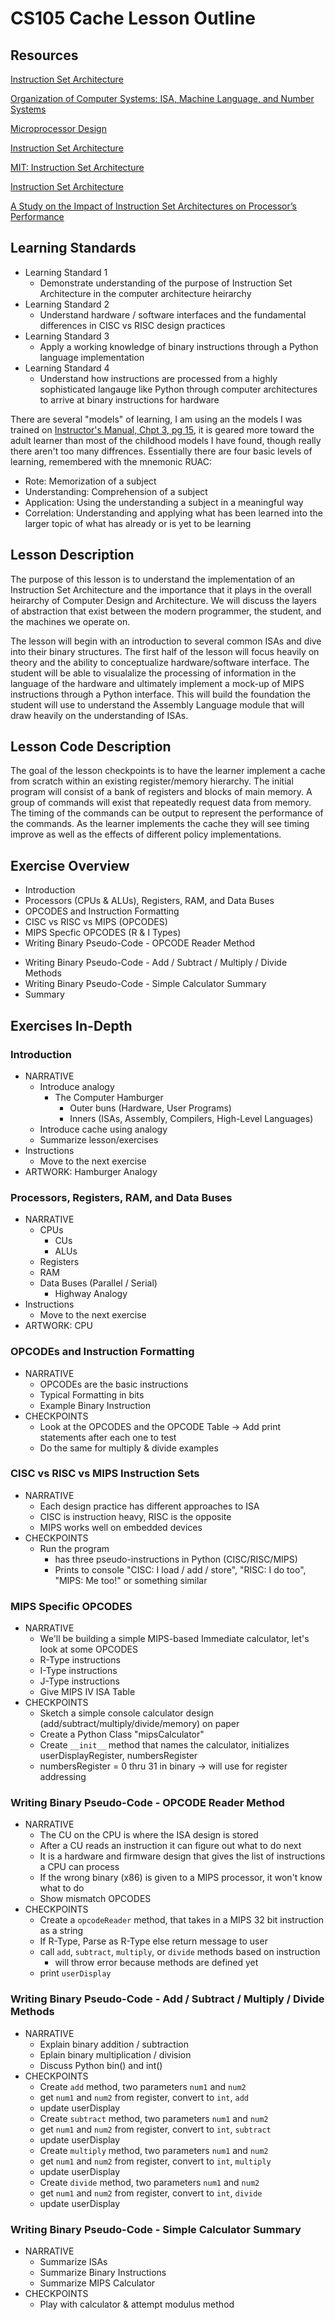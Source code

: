 # CS105 Cache Lesson Outline

## Resources
[Instruction Set Architecture](http://www.cs.kent.edu/~durand/CS0/Notes/Chapter05/isa.html)

[Organization of Computer Systems: ISA, Machine Language, and Number Systems](https://www.cise.ufl.edu/~mssz/CompOrg/CDA-lang.html)

[Microprocessor Design](https://en.wikibooks.org/wiki/Microprocessor_Design/Instruction_Set_Architectures)

[Instruction Set Architecture](https://minnie.tuhs.org/CompArch/Lectures/week02.html)

[MIT: Instruction Set Architecture](https://ocw.mit.edu/courses/electrical-engineering-and-computer-science/6-004-computation-structures-spring-2017/c9/c9s1/)

[Instruction Set Architecture](https://www.cs.swarthmore.edu/~bryce/cs31/f16/readings/Instruction_Set_Architecture.pdf)

[A Study on the Impact of Instruction Set Architectures on Processor’s Performance](https://scholarworks.wmich.edu/cgi/viewcontent.cgi?article=2517&context=masters_theses)

## Learning Standards

- Learning Standard 1
  - Demonstrate understanding of the purpose of Instruction Set Architecture in the computer architecture heirarchy
- Learning Standard 2
  - Understand hardware / software interfaces and the fundamental differences in CISC vs RISC design practices
- Learning Standard 3
  - Apply a working knowledge of binary instructions through a Python language implementation
- Learning Standard 4
  - Understand how instructions are processed from a highly sophisticated langauge like Python through computer architectures to arrive at binary instructions for hardware

There are several "models" of learning, I am using an the models I was trained on [Instructor's Manual, Chpt 3, pg 15](https://www.faa.gov/regulations_policies/handbooks_manuals/aviation/aviation_instructors_handbook/media/05_aih_chapter_3.pdf), it is geared more toward the adult learner than most of the childhood models I have found, though really there aren't too many diffrences. Essentially there are four basic levels of learning, remembered with the mnemonic RUAC:

- Rote: Memorization of a subject
- Understanding: Comprehension of a subject
- Application: Using the understanding a subject in a meaningful way
- Correlation: Understanding and applying what has been learned into the larger topic of what has already or is yet to be learning

## Lesson Description

The purpose of this lesson is to understand the implementation of an Instruction Set Architecture and the importance that it plays in the overall heirarchy of Computer Design and Architecture. We will discuss the layers of abstraction that exist between the modern programmer, the student, and the machines we operate on.

The lesson will begin with an introduction to several common ISAs and dive into their binary structures. The first half of the lesson will focus heavily on theory and the ability to conceptualize hardware/software interface. The student will be able to visualalize the processing of information in the language of the hardware and ultimately implement a mock-up of MIPS instructions through a Python interface. This will build the foundation the student will use to understand the Assembly Language module that will draw heavily on the understanding of ISAs.

## Lesson Code Description

The goal of the lesson checkpoints is to have the learner implement a cache from scratch within an existing register/memory hierarchy. The initial program will consist of a bank of registers and blocks of main memory. A group of commands will exist that repeatedly request data from memory. The timing of the commands can be output to represent the performance of the commands. As the learner implements the cache they will see timing improve as well as the effects of different policy implementations.

## Exercise Overview

- Introduction
- Processors (CPUs & ALUs), Registers, RAM, and Data Buses
- OPCODES and Instruction Formatting
- CISC vs RISC vs MIPS (OPCODES)
- MIPS Specfic OPCODES (R & I Types)
- Writing Binary Pseudo-Code - OPCODE Reader Method
<!-- - Writing Binary Pseudo-Code - Load / Store Methods -->
- Writing Binary Pseudo-Code - Add / Subtract / Multiply / Divide Methods
- Writing Binary Pseudo-Code - Simple Calculator Summary
- Summary

## Exercises In-Depth

### Introduction
- NARRATIVE
  - Introduce analogy
    - The Computer Hamburger
      - Outer buns (Hardware, User Programs)
      - Inners (ISAs, Assembly, Compilers, High-Level Languages)
  - Introduce cache using analogy
  - Summarize lesson/exercises
- Instructions
  - Move to the next exercise
- ARTWORK: Hamburger Analogy

### Processors, Registers, RAM, and Data Buses
- NARRATIVE
  - CPUs
    - CUs
    - ALUs
  - Registers
  - RAM
  - Data Buses (Parallel / Serial)
    - Highway Analogy
- Instructions
  - Move to the next exercise
- ARTWORK: CPU

###	OPCODEs and Instruction Formatting
- NARRATIVE
  - OPCODEs are the basic instructions
  - Typical Formatting in bits
  - Example Binary Instruction
- CHECKPOINTS
  - Look at the OPCODES and the OPCODE Table -> Add print statements after each one to test
  - Do the same for multiply & divide examples

### CISC vs RISC vs MIPS Instruction Sets
- NARRATIVE
  - Each design practice has different approaches to ISA
  - CISC is instruction heavy, RISC is the opposite
  - MIPS works well on embedded devices
- CHECKPOINTS
  - Run the program
    - has three pseudo-instructions in Python (CISC/RISC/MIPS)
    - Prints to console "CISC: I load / add / store", "RISC: I do too", "MIPS: Me too!" or something similar

### MIPS Specific OPCODES
- NARRATIVE
  - We'll be building a simple MIPS-based Immediate calculator, let's look at some OPCODES
  - R-Type instructions
  - I-Type instructions
  - J-Type instructions
  - Give MIPS IV ISA Table
- CHECKPOINTS
  - Sketch a simple console calculator design (add/subtract/multiply/divide/memory) on paper
  - Create a Python Class "mipsCalculator"
  - Create `__init__` method that names the calculator, initializes userDisplayRegister, numbersRegister
  - numbersRegister = 0 thru 31 in binary -> will use for register addressing

### Writing Binary Pseudo-Code - OPCODE Reader Method
- NARRATIVE
  - The CU on the CPU is where the ISA design is stored
  - After a CU reads an instruction it can figure out what to do next
  - It is a hardware and firmware design that gives the list of instructions a CPU can process
  - If the wrong binary (x86) is given to a MIPS processor, it won't know what to do
  - Show mismatch OPCODES
- CHECKPOINTS
  - Create a `opcodeReader` method, that takes in a MIPS 32 bit instruction as a string
  - If R-Type, Parse as R-Type else return message to user
  - call `add`, `subtract`, `multiply`, or `divide` methods based on instruction
    - will throw error because methods are defined yet
  - print `userDisplay`

<!-- ### Writing Binary Pseudo-Code - Load / Store Methods
- NARRATIVE
  - After a CU reads an instruction it can figure out what to do next
  - Sometimes we are loading / store information we already have used
  - Load functions (from registers) and Store functions (into registers)
  - Why use registers? explanation
- CHECKPOINTS
  - Create a `load` method
  - Return data from specific position in registerArray
  - Create `store` method
  - Store data into a specifc position in register (overwrite) -->

### Writing Binary Pseudo-Code - Add / Subtract / Multiply / Divide Methods
- NARRATIVE
  - Explain binary addition / subtraction
  - Eplain binary multiplication / division
  - Discuss Python bin() and int()
- CHECKPOINTS
  - Create `add` method, two parameters `num1` and `num2`
  - get `num1` and `num2` from register, convert to `int`, `add`
  - update userDisplay
  - Create `subtract` method, two parameters `num1` and `num2`
  - get `num1` and `num2` from register, convert to `int`, `subtract`
  - update userDisplay
  - Create `multiply` method, two parameters `num1` and `num2`
  - get `num1` and `num2` from register, convert to `int`, `multiply`
  - update userDisplay
  - Create `divide` method, two parameters `num1` and `num2`
  - get `num1` and `num2` from register, convert to `int`, `divide`
  - update userDisplay

### Writing Binary Pseudo-Code - Simple Calculator Summary
- NARRATIVE
  - Summarize ISAs
  - Summarize Binary Instructions
  - Summarize MIPS Calculator
- CHECKPOINTS
  - Play with calculator & attempt modulus method
